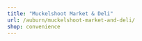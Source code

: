 ```yaml
---
title: "Muckelshoot Market & Deli"
url: /auburn/muckelshoot-market-and-deli/
shop: convenience
---
```

